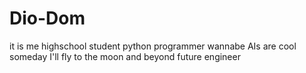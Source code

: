 # Dio-Dom
it is me
highschool student
python programmer wannabe 
AIs are cool
someday I'll fly to the moon and beyond
future engineer
